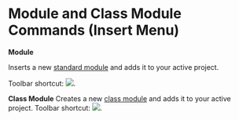 
# Module and Class Module Commands (Insert Menu)

 **Module**

Inserts a new  [standard module](b8bdf64f-5920-1ae9-16d0-b26d09524a30.md) and adds it to your active project.

Toolbar shortcut: 
![](../images/tbr_mod_ZA01201714.gif).

 **Class Module**
Creates a new  [class module](b8bdf64f-5920-1ae9-16d0-b26d09524a30.md) and adds it to your active project.
Toolbar shortcut: 
![](../images/tbr_cmod_ZA01201688.gif).
